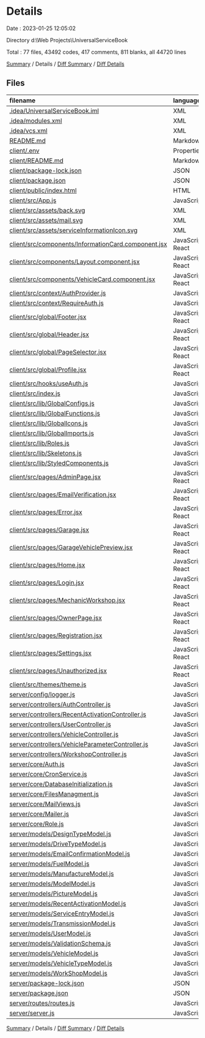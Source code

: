 # Details

Date : 2023-01-25 12:05:02

Directory d:\\Web Projects\\UniversalServiceBook

Total : 77 files,  43492 codes, 417 comments, 811 blanks, all 44720 lines

[Summary](results.md) / Details / [Diff Summary](diff.md) / [Diff Details](diff-details.md)

## Files
| filename | language | code | comment | blank | total |
| :--- | :--- | ---: | ---: | ---: | ---: |
| [.idea/UniversalServiceBook.iml](/.idea/UniversalServiceBook.iml) | XML | 12 | 0 | 0 | 12 |
| [.idea/modules.xml](/.idea/modules.xml) | XML | 8 | 0 | 0 | 8 |
| [.idea/vcs.xml](/.idea/vcs.xml) | XML | 6 | 0 | 0 | 6 |
| [README.md](/README.md) | Markdown | 9 | 0 | 7 | 16 |
| [client/.env](/client/.env) | Properties | 9 | 0 | 0 | 9 |
| [client/README.md](/client/README.md) | Markdown | 1 | 0 | 1 | 2 |
| [client/package-lock.json](/client/package-lock.json) | JSON | 30,529 | 0 | 1 | 30,530 |
| [client/package.json](/client/package.json) | JSON | 53 | 0 | 1 | 54 |
| [client/public/index.html](/client/public/index.html) | HTML | 50 | 0 | 2 | 52 |
| [client/src/App.js](/client/src/App.js) | JavaScript | 223 | 0 | 17 | 240 |
| [client/src/assets/back.svg](/client/src/assets/back.svg) | XML | 11 | 0 | 1 | 12 |
| [client/src/assets/mail.svg](/client/src/assets/mail.svg) | XML | 4 | 0 | 1 | 5 |
| [client/src/assets/serviceInformationIcon.svg](/client/src/assets/serviceInformationIcon.svg) | XML | 7 | 0 | 1 | 8 |
| [client/src/components/InformationCard.component.jsx](/client/src/components/InformationCard.component.jsx) | JavaScript React | 48 | 0 | 5 | 53 |
| [client/src/components/Layout.component.jsx](/client/src/components/Layout.component.jsx) | JavaScript React | 50 | 0 | 6 | 56 |
| [client/src/components/VehicleCard.component.jsx](/client/src/components/VehicleCard.component.jsx) | JavaScript React | 94 | 0 | 8 | 102 |
| [client/src/context/AuthProvider.js](/client/src/context/AuthProvider.js) | JavaScript | 11 | 0 | 4 | 15 |
| [client/src/context/RequireAuth.js](/client/src/context/RequireAuth.js) | JavaScript | 18 | 24 | 6 | 48 |
| [client/src/global/Footer.jsx](/client/src/global/Footer.jsx) | JavaScript React | 77 | 0 | 7 | 84 |
| [client/src/global/Header.jsx](/client/src/global/Header.jsx) | JavaScript React | 150 | 0 | 15 | 165 |
| [client/src/global/PageSelector.jsx](/client/src/global/PageSelector.jsx) | JavaScript React | 65 | 11 | 6 | 82 |
| [client/src/global/Profile.jsx](/client/src/global/Profile.jsx) | JavaScript React | 173 | 0 | 13 | 186 |
| [client/src/hooks/useAuth.js](/client/src/hooks/useAuth.js) | JavaScript | 6 | 0 | 2 | 8 |
| [client/src/index.js](/client/src/index.js) | JavaScript | 11 | 5 | 1 | 17 |
| [client/src/lib/GlobalConfigs.js](/client/src/lib/GlobalConfigs.js) | JavaScript | 9 | 0 | 2 | 11 |
| [client/src/lib/GlobalFunctions.js](/client/src/lib/GlobalFunctions.js) | JavaScript | 6 | 0 | 1 | 7 |
| [client/src/lib/GlobalIcons.js](/client/src/lib/GlobalIcons.js) | JavaScript | 78 | 0 | 1 | 79 |
| [client/src/lib/GlobalImports.js](/client/src/lib/GlobalImports.js) | JavaScript | 111 | 0 | 1 | 112 |
| [client/src/lib/Roles.js](/client/src/lib/Roles.js) | JavaScript | 7 | 0 | 1 | 8 |
| [client/src/lib/Skeletons.js](/client/src/lib/Skeletons.js) | JavaScript | 32 | 0 | 7 | 39 |
| [client/src/lib/StyledComponents.js](/client/src/lib/StyledComponents.js) | JavaScript | 372 | 11 | 54 | 437 |
| [client/src/pages/AdminPage.jsx](/client/src/pages/AdminPage.jsx) | JavaScript React | 333 | 9 | 38 | 380 |
| [client/src/pages/EmailVerification.jsx](/client/src/pages/EmailVerification.jsx) | JavaScript React | 68 | 7 | 6 | 81 |
| [client/src/pages/Error.jsx](/client/src/pages/Error.jsx) | JavaScript React | 17 | 0 | 3 | 20 |
| [client/src/pages/Garage.jsx](/client/src/pages/Garage.jsx) | JavaScript React | 1,085 | 45 | 107 | 1,237 |
| [client/src/pages/GarageVehiclePreview.jsx](/client/src/pages/GarageVehiclePreview.jsx) | JavaScript React | 878 | 133 | 85 | 1,096 |
| [client/src/pages/Home.jsx](/client/src/pages/Home.jsx) | JavaScript React | 114 | 1 | 13 | 128 |
| [client/src/pages/Login.jsx](/client/src/pages/Login.jsx) | JavaScript React | 109 | 4 | 16 | 129 |
| [client/src/pages/MechanicWorkshop.jsx](/client/src/pages/MechanicWorkshop.jsx) | JavaScript React | 314 | 6 | 47 | 367 |
| [client/src/pages/OwnerPage.jsx](/client/src/pages/OwnerPage.jsx) | JavaScript React | 236 | 4 | 25 | 265 |
| [client/src/pages/Registration.jsx](/client/src/pages/Registration.jsx) | JavaScript React | 102 | 0 | 10 | 112 |
| [client/src/pages/Settings.jsx](/client/src/pages/Settings.jsx) | JavaScript React | 208 | 130 | 29 | 367 |
| [client/src/pages/Unauthorized.jsx](/client/src/pages/Unauthorized.jsx) | JavaScript React | 21 | 0 | 3 | 24 |
| [client/src/themes/theme.js](/client/src/themes/theme.js) | JavaScript | 116 | 4 | 3 | 123 |
| [server/config/logger.js](/server/config/logger.js) | JavaScript | 33 | 0 | 3 | 36 |
| [server/controllers/AuthController.js](/server/controllers/AuthController.js) | JavaScript | 172 | 0 | 14 | 186 |
| [server/controllers/RecentActivationController.js](/server/controllers/RecentActivationController.js) | JavaScript | 49 | 0 | 3 | 52 |
| [server/controllers/UserController.js](/server/controllers/UserController.js) | JavaScript | 202 | 0 | 15 | 217 |
| [server/controllers/VehicleController.js](/server/controllers/VehicleController.js) | JavaScript | 453 | 0 | 50 | 503 |
| [server/controllers/VehicleParameterController.js](/server/controllers/VehicleParameterController.js) | JavaScript | 301 | 15 | 23 | 339 |
| [server/controllers/WorkshopController.js](/server/controllers/WorkshopController.js) | JavaScript | 445 | 0 | 35 | 480 |
| [server/core/Auth.js](/server/core/Auth.js) | JavaScript | 32 | 1 | 2 | 35 |
| [server/core/CronService.js](/server/core/CronService.js) | JavaScript | 50 | 0 | 3 | 53 |
| [server/core/DatabaseInitialization.js](/server/core/DatabaseInitialization.js) | JavaScript | 45 | 0 | 3 | 48 |
| [server/core/FilesManagment.js](/server/core/FilesManagment.js) | JavaScript | 146 | 0 | 15 | 161 |
| [server/core/MailViews.js](/server/core/MailViews.js) | JavaScript | 295 | 0 | 11 | 306 |
| [server/core/Mailer.js](/server/core/Mailer.js) | JavaScript | 25 | 0 | 4 | 29 |
| [server/core/Role.js](/server/core/Role.js) | JavaScript | 7 | 0 | 1 | 8 |
| [server/models/DesignTypeModel.js](/server/models/DesignTypeModel.js) | JavaScript | 20 | 0 | 3 | 23 |
| [server/models/DriveTypeModel.js](/server/models/DriveTypeModel.js) | JavaScript | 20 | 0 | 3 | 23 |
| [server/models/EmailConfirmationModel.js](/server/models/EmailConfirmationModel.js) | JavaScript | 33 | 0 | 2 | 35 |
| [server/models/FuelModel.js](/server/models/FuelModel.js) | JavaScript | 15 | 0 | 2 | 17 |
| [server/models/ManufactureModel.js](/server/models/ManufactureModel.js) | JavaScript | 20 | 0 | 3 | 23 |
| [server/models/ModelModel.js](/server/models/ModelModel.js) | JavaScript | 20 | 0 | 3 | 23 |
| [server/models/PictureModel.js](/server/models/PictureModel.js) | JavaScript | 25 | 0 | 3 | 28 |
| [server/models/RecentActivationModel.js](/server/models/RecentActivationModel.js) | JavaScript | 50 | 0 | 3 | 53 |
| [server/models/ServiceEntryModel.js](/server/models/ServiceEntryModel.js) | JavaScript | 67 | 0 | 7 | 74 |
| [server/models/TransmissionModel.js](/server/models/TransmissionModel.js) | JavaScript | 20 | 0 | 3 | 23 |
| [server/models/UserModel.js](/server/models/UserModel.js) | JavaScript | 71 | 0 | 4 | 75 |
| [server/models/ValidationSchema.js](/server/models/ValidationSchema.js) | JavaScript | 78 | 0 | 7 | 85 |
| [server/models/VehicleModel.js](/server/models/VehicleModel.js) | JavaScript | 175 | 0 | 3 | 178 |
| [server/models/VehicleTypeModel.js](/server/models/VehicleTypeModel.js) | JavaScript | 15 | 0 | 3 | 18 |
| [server/models/WorkShopModel.js](/server/models/WorkShopModel.js) | JavaScript | 68 | 0 | 5 | 73 |
| [server/package-lock.json](/server/package-lock.json) | JSON | 4,520 | 0 | 1 | 4,521 |
| [server/package.json](/server/package.json) | JSON | 36 | 0 | 1 | 37 |
| [server/routes/routes.js](/server/routes/routes.js) | JavaScript | 83 | 7 | 12 | 102 |
| [server/server.js](/server/server.js) | JavaScript | 60 | 0 | 4 | 64 |

[Summary](results.md) / Details / [Diff Summary](diff.md) / [Diff Details](diff-details.md)